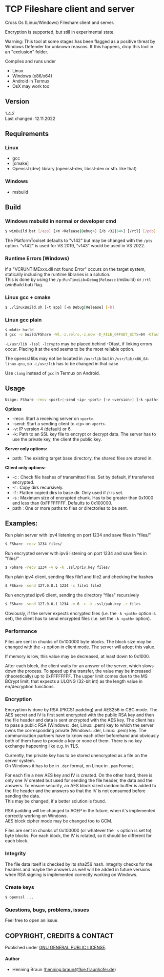 # TCP Fileshare client and server
Cross Os (Linux/Windows) Fileshare client and server.  

Encryption is supported, but still in experimental state.

Warning: 
This tool at some stages has been flagged as a positive threat by Windows Defender for unknown reasons. 
If this happens, drop this tool in an "exclusion" folder.

Compiles and runs under
- Linux 
- Windows (x86/x64)  
- Android in Termux
- OsX may work too


## Version ##
1.4.2  
Last changed: 12.11.2022


## Requirements
### Linux ###
- gcc
- [cmake]
- Openssl (dev) library (openssl-dev, libssl-dev or sth. like that)

### Windows ###
- msbuild 


## Build

### Windows msbuild in normal or developer cmd

```bash
$ winBuild.bat [/app] [/m <Release|Debug>] [/b <32|64>] [/rtl] [/pdb] [/bt <path>] [/pts <PlatformToolset>] [/h]
```

The PlatformToolset defaults to "v142" but may be changed with the `/pts` option.
"v142" is used for VS 2019, "v143" would be used in VS 2022.

### Runtime Errors (Windows)
If a "VCRUNTIMExxx.dll not found Error" occurs on the target system, statically including the runtime libraries is a solution.  
This is done by using the `/p:RunTimeLib=Debug|Release` (msbuild) or `/rtl` (winBuild.bat) flag.


### Linux gcc + cmake 
```bash
$ ./linuxBuild.sh [-t app] [-m Debug|Release] [-h]
```

### Linux gcc plain
```bash
$ mkdir build
$ gcc -o build/FShare -Wl,-z,relro,-z,now -D_FILE_OFFSET_BITS=64 -Ofast src/fshare.c src/client.c src/server.c shared/*.c shared/collections/*.c shared/crypto/linux/*.c shared/files/Files.c shared/files/FilesL.c shared/net/sock.c shared/net/linSock.c src/FsHeader.c -Ishared -L/usr/lib -lssl -lcrypto 
```

`-L/usr/lib -lssl -lcrypto` may be placed behind -Ofast, if linking errors occur.
Placing it at the end seems to be the most reliable option.

The openssl libs may not be located in `/usr/lib` but in `/usr/lib/x86_64-linux-gnu`, so `-L/usr/lib` has to be changed in that case.

Use `clang` instead of `gcc` in Termux on Android.


## Usage
```bash
Usage: FShare -recv <port>|-send <ip> <port> [-v <version>] [-k <path>] [-c] [-r] [-f] [-s <size>] <path> [...]
```

**Options**
- -recv: Start a receiving server on `<port>`.
- -send: Start a sending client to `<ip>` on `<port>`.
- -v: IP version 4 (default) or 6.
- -k: Path to an SSL key file to encrypt or decrypt data.
      The server has to use the private key, the client the public key.

**Server only options:**
- path: The existing target base directory, the shared files are stored in.

**Client only options:**
- -c : Check file hashes of transmitted files. 
       Set by default, if transferred encrypted.
- -r : Copy dirs recursively.
- -f : Flatten copied dirs to base dir. 
       Only used if /r is set.
- -s : Maximum size of encrypted chunk. 
       Has to be greater than 0x1000 and less than 0xFFFFFFFF.
       Defaults to 0x100000.
- path : One or more paths to files or directories to be sent.
    

## Examples:
Run plain server with ipv4 listening on port 1234 and save files in "files/"
```bash
$ FShare -recv 1234 files/
```

Run encrypted server with ipv6 listening on port 1234 and save files in "files/"
```bash
$ FShare -recv 1234 -v 6 -k .ssl/priv.key files/
```

Run plain ipv4 client, sending files file1 and file2 and checking the hashes
```bash
$ FShare -send 127.0.0.1 1234 -c file1 file2
```

Run encrypted ipv6 client, sending the directory "files" recursively
```bash
$ FShare -send 127.0.0.1 1234 -v 6 -c -k .ssl/pub.key -r files
```

Obviously, if the server expects encrypted files (i.e. the `-k <path>` option is set), 
the client has to send encrypted files (i.e. set the `-k <path>` option).


### Performance
Files are sent in chunks of 0x100000 byte blocks. 
The block size may be changed with the `-s` option in client mode.
The server will adopt this value.

If memory is low, this value may be decreased, at least down to 0x1000.

After each block, the client waits for an answer of the server, which slows down the process.
To speed up the transfer, the value may be increased (theoretically) up to 0xFFFFFFFF. 
The upper limit comes due to the MS BCrypt limit, that expects a ULONG (32-bit int) as the length value in en/decryption functions.


### Encryption
Encryption is done by RSA (PKCS1 padding) and AES256 in CBC mode.
The AES secret and IV is first sent encrypted with the public RSA key and then the file header and data is sent encrypted with the AES key.
The client has to pass a public RSA (Windows: .der, Linux: .pem) key to which the server owns the corresponding private (Windows: .der, Linux: .pem) key.
The communication partners have to know each other beforehand and obviously both of them have to provide a key or none of them.
There is no key exchange happening like e.g. in TLS.  

Currently, the private key has to be stored unencrypted as a file on the server system.  
On Windows it has to be in `.der` format, on Linux in `.pem` Format.

For each file a new AES key and IV is created.
On the other hand, there is only one IV created but used for sending the file header, the data and the answers.
To ensure security, an AES block sized random buffer is added to the file header and the answers so that the IV is not consumed before sending the data.  
This may be changed, if a better solution is found.

RSA padding will be changed to AOEP in the future, when it's implemented correctly working on Windows.  
AES block cipher mode may be changed too to GCM.

Files are sent in chunks of 0x100000 (or whatever the `-s` option is set to) byte blocks. 
For each block, the IV is rotated, so it should be different for each block.


### Integrity
The file data itself is checked by its sha256 hash. 
Integrity checks for the headers and maybe the answers as well will be added in future versions when RSA signing is implemented correctly working on Windows.


### Create keys
```bash
$ openssl ...
```


### Questions, bugs, problems, issues
Feel free to open an issue.



## COPYRIGHT, CREDITS & CONTACT ## 
Published under [GNU GENERAL PUBLIC LICENSE](LICENSE).


#### Author ####
- Henning Braun ([henning.braun@fkie.fraunhofer.de](henning.braun@fkie.fraunhofer.de)) 

